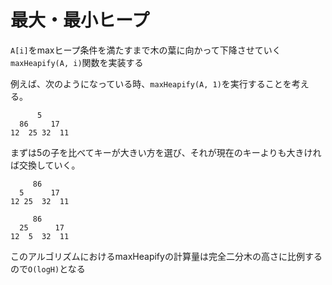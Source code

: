 # 最大・最小ヒープ

`A[i]`をmaxヒープ条件を満たすまで木の葉に向かって下降させていく`maxHeapify(A, i)`関数を実装する

例えば、次のようになっている時、`maxHeapify(A, 1)`を実行することを考える。

```
      5
  86     17
12  25 32  11
```

まずは5の子を比べてキーが大きい方を選び、それが現在のキーよりも大きければ交換していく。

```
     86
  5      17
12 25  32  11
```

```
     86
  25      17
12  5  32  11
```

このアルゴリズムにおけるmaxHeapifyの計算量は完全二分木の高さに比例するので`O(logH)`となる
